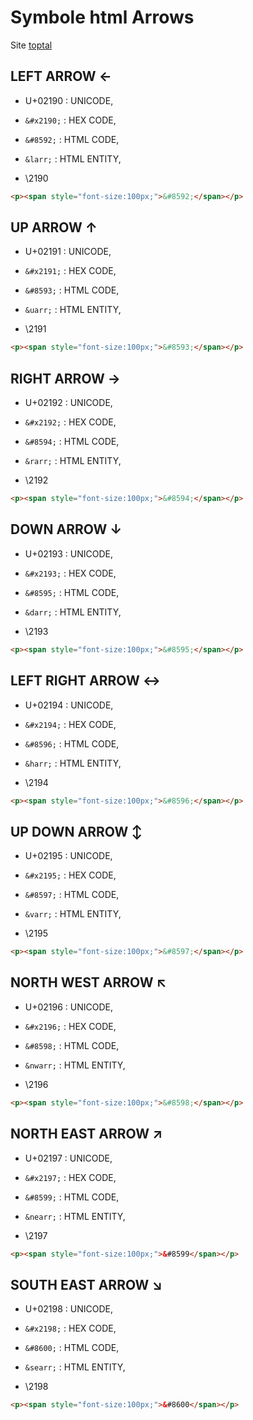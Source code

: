 # Symbole html Arrows

Site [toptal](https://www.toptal.com/designers/htmlarrows/arrows/)

## LEFT ARROW ←

- U+02190 : UNICODE, 

- `&#x2190;` : HEX CODE, 

- `&#8592;` : HTML CODE, 

- `&larr;` : HTML ENTITY, 

- \2190 

```html
<p><span style="font-size:100px;">&#8592;</span></p>
```

## UP ARROW ↑

- U+02191 : UNICODE, 

- `&#x2191;` : HEX CODE, 

- `&#8593;` : HTML CODE, 

- `&uarr;` : HTML ENTITY, 

- \2191 

```html
<p><span style="font-size:100px;">&#8593;</span></p>
```

## RIGHT ARROW →

- U+02192 : UNICODE, 

- `&#x2192;` : HEX CODE, 

- `&#8594;` : HTML CODE, 

- `&rarr;` : HTML ENTITY, 

- \2192 

```html
<p><span style="font-size:100px;">&#8594;</span></p>
```

## DOWN ARROW ↓

- U+02193 : UNICODE, 

- `&#x2193;` : HEX CODE, 

- `&#8595;` : HTML CODE, 

- `&darr;` : HTML ENTITY, 

- \2193 

```html
<p><span style="font-size:100px;">&#8595;</span></p>
```

## LEFT RIGHT ARROW ↔

- U+02194 : UNICODE, 

- `&#x2194;` : HEX CODE, 

- `&#8596;` : HTML CODE, 

- `&harr;` : HTML ENTITY, 

- \2194 

```html
<p><span style="font-size:100px;">&#8596;</span></p>
```

## UP DOWN ARROW ↕

- U+02195 : UNICODE, 

- `&#x2195;` : HEX CODE, 

- `&#8597;` : HTML CODE, 

- `&varr;` : HTML ENTITY, 

- \2195 

```html
<p><span style="font-size:100px;">&#8597;</span></p>
```

## NORTH WEST ARROW ↖

- U+02196 : UNICODE, 

- `&#x2196;` : HEX CODE, 

- `&#8598;` : HTML CODE, 

- `&nwarr;` : HTML ENTITY, 

- \2196 

```html
<p><span style="font-size:100px;">&#8598;</span></p>
```

## NORTH EAST ARROW ↗

- U+02197 : UNICODE, 

- `&#x2197;` : HEX CODE, 

- `&#8599;` : HTML CODE, 

- `&nearr;` : HTML ENTITY, 

- \2197 

```html
<p><span style="font-size:100px;">&#8599</span></p>
```

## SOUTH EAST ARROW ↘

- U+02198 : UNICODE, 

- `&#x2198;` : HEX CODE, 

- `&#8600;` : HTML CODE, 

- `&searr;` : HTML ENTITY, 

- \2198 

```html
<p><span style="font-size:100px;">&#8600</span></p>
```